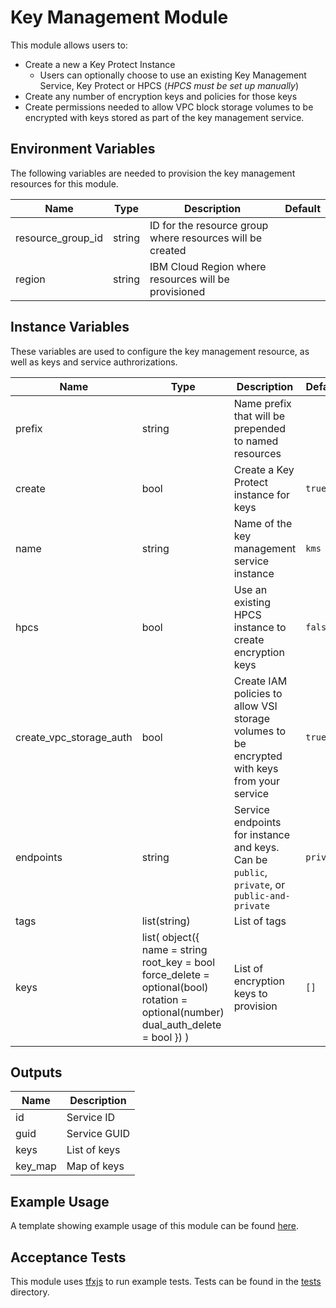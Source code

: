 # Key Management Module

This module allows users to:
- Create a new a Key Protect Instance
  - Users can optionally choose to use an existing Key Management Service, Key Protect or HPCS (*HPCS must be set up manually*)
- Create any number of encryption keys and policies for those keys
- Create permissions needed to allow VPC block storage volumes to be encrypted with keys stored as part of the key management service.


## Environment Variables

The following variables are needed to provision the key management resources for this module.

Name                    | Type                                                                                                                                | Description                                                                                  | Default
----------------------- | ----------------------------------------------------------------------------------------------------------------------------------- | -------------------------------------------------------------------------------------------- | -------
resource_group_id       | string                                                                                                                              | ID for the resource group where resources will be created                                    | 
region                  | string                                                                                                                              | IBM Cloud Region where resources will be provisioned                                         | 

## Instance Variables

These variables are used to configure the key management resource, as well as keys and service authrorizations.

Name                    | Type                                                                                                                                | Description                                                                                  | Default
----------------------- | ----------------------------------------------------------------------------------------------------------------------------------- | -------------------------------------------------------------------------------------------- | -------
prefix                  | string                                                                                                                              | Name prefix that will be prepended to named resources                                        | 
create                  | bool                                                                                                                                | Create a Key Protect instance for keys                                                       | `true`
name                    | string                                                                                                                              | Name of the key management service instance                                                  | `kms`
hpcs                    | bool                                                                                                                                | Use an existing HPCS instance to create encryption keys                                      | `false`
create_vpc_storage_auth | bool                                                                                                                                | Create IAM policies to allow VSI storage volumes to be encrypted with keys from your service | `true`
endpoints               | string                                                                                                                              | Service endpoints for instance and keys. Can be `public`, `private`, or `public-and-private` | `private`
tags                    | list(string)                                                                                                                        | List of tags                                                                                 | 
keys                    | list( object({ name = string root_key = bool force_delete = optional(bool) rotation = optional(number) dual_auth_delete = bool }) ) | List of encryption keys to provision                                                         | `[]`

## Outputs

Name    | Description 
------- | ------------
id      | Service ID  
guid    | Service GUID
keys    | List of keys
key_map | Map of keys 

## Example Usage

A template showing example usage of this module can be found [here](./tests/example_module).

## Acceptance Tests

This module uses [tfxjs]() to run example tests. Tests can be found in the [tests](./tests) directory.
